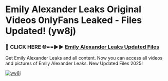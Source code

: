 # Emily Alexander Leaks Original Videos 0nlyFans Leaked - Files Updated! (yw8j)

<h3>🔴 CLICK HERE 🌐==►► <a href="https://tinyurl.com/2wckxsce" rel="nofollow">Emily Alexander Leaks Updated Files</a></h3>

Get Emily Alexander Leaks and all content. Now you can access all videos and pictures of Emily Alexander Leaks. New Updated Files 2025!

[![yw8j](https://i.imgur.com/AFduVYN.gif)](https://tinyurl.com/2wckxsce)
